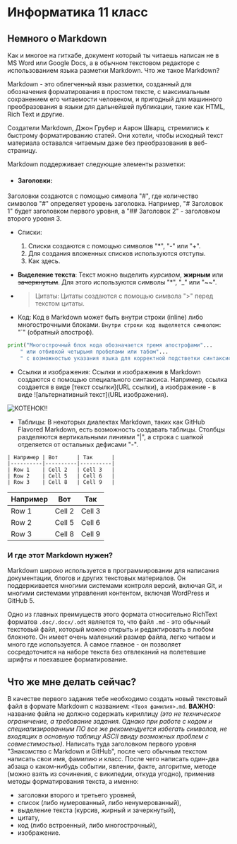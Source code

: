 # Информатика 11 класс

## Немного о Markdown

Как и многое на гитхабе, документ который ты читаешь написан не в MS Word или Google Docs, а в обычном текстовом редакторе с использованием языка разметки Markdown. Что же такое Markdown?

Markdown - это облегченный язык разметки, созданный для обозначения форматирования в простом тексте, с максимальным сохранением его читаемости человеком, и пригодный для машинного преобразования в языки для дальнейшей публикации, такие как HTML, Rich Text и другие.

Создатели Markdown, Джон Грубер и Аарон Шварц, стремились к быстрому форматированию статей. Они хотели, чтобы исходный текст материала оставался читаемым даже без преобразования в веб-страницу.

Markdown поддерживает следующие элементы разметки:

- #### Заголовки:
Заголовки создаются с помощью символа "#", где количество символов "#" определяет уровень заголовка. Например, "# Заголовок 1" будет заголовком первого уровня, а "## Заголовок 2" - заголовком второго уровня 3.

- Списки: 
    1. Списки создаются с помощью символов "*", "-" или "+".
    2. Для создания вложенных списков используются отступы.
    3. Как здесь.

- **Выделение текста**: Текст можно выделить _курсивом_, **жирным** или ~~зачеркнутым~~. Для этого используются символы "*", "_" или "~~".

- > Цитаты: Цитаты создаются с помощью символа ">" перед текстом цитаты.

- Код: Код в Markdown может быть внутри строки (inline) либо многострочными блоками. `Внутри строки код выделяется символом:` "`" (обратный апостроф).
```python
print("Многострочный блок кода обозначается тремя апострофами"...
    " или отбивкой четырьмя пробелами или табом"...
    " с возможностью указания языка для корректной подстветки синтаксиса")
```

- Ссылки и изображения: Ссылки и изображения в Markdown создаются с помощью специального синтаксиса. Например, ссылка создается в виде [текст ссылки](URL ссылки), а изображение - в виде ![альтернативный текст](URL изображения).

![КОТЕНОК!!](https://thumbor.forbes.com/thumbor/fit-in/1290x/https://www.forbes.com/advisor/wp-content/uploads/2023/09/how-much-does-a-cat-cost.jpeg.jpg)

- Таблицы: В некоторых диалектах Markdown, таких как GitHub Flavored Markdown, есть возможность создавать таблицы. Столбцы разделяются вертикальными линиями "|", а строка с шапкой отделяется от остальных дефисами "-".

```
| Например | Вот      | Так      |
|----------|----------|----------|
| Row 1    | Cell 2   | Cell 3   |
| Row 2    | Cell 5   | Cell 6   |
| Row 3    | Cell 8   | Cell 9   |
```

| Например | Вот      | Так      |
|----------|----------|----------|
| Row 1    | Cell 2   | Cell 3   |
| Row 2    | Cell 5   | Cell 6   |
| Row 3    | Cell 8   | Cell 9   |

### И где этот Markdown нужен?

Markdown широко используется в программировании для написания документации, блогов и других текстовых материалов. Он поддерживается многими системами контроля версий, включая Git, и многими системами управления контентом, включая WordPress и GitHub 5.

Одно из главных преимуществ этого формата относительно RichText форматов `.doc/.docx/.odt` является то, что файл `.md` - это обычный текстовый файл, который можно открыть и редактировать в любом блокноте. Он имеет очень маленький размер файла, легко читаем и много где используется. А самое главное - он позволяет сосредоточится на наборе текста без отвлеканий на полетевшие шрифты и поехавшее форматирование.

## Что же мне делать сейчас?

В качестве первого задания тебе необходимо создать новый текстовый файл в формате Markdown с названием: `<Твоя фамилия>.md`. **ВАЖНО:** название файла не должно содержать кириллицу _(это не техническое ограничение, а требование задания. Однако при работе с кодом и специализированным ПО все же рекомендуется избегать символов, не входящих в основную таблицу ASCII ввиду возможных проблем с совместимостью)_. Написать туда заголовком первого уровня "Знакомство с Markdown и GitHub", после чего обычным текстом написать свои имя, фамилию и класс. После чего написать один-два абзаца о каком-нибудь событии, явлении, факте, алгоритме, методе (можно взять из сочинения, с википедии, откуда угодно), применив методы форматирования текста, а именно:

- заголовки второго и третьего уровней,
- список (либо нумерованный, либо ненумерованный),
- выделение текста (курсив, жирный и зачеркнутый),
- цитату,
- код (либо встроенный, либо многострочный),
- изображение.
